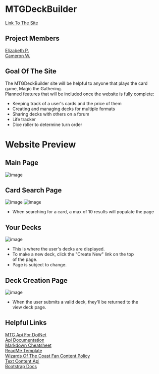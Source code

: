# MTGDeckBuilder
[Link To The Site](https://mtgdeckbuilder.superdark.dev/)
## Project Members
[Elizabeth P.](https://github.com/ElizabethK9)   
[Cameron W.](https://github.com/cameronwhite4121)
## Goal Of The Site
The MTGDeckBuilder site will be helpful to anyone that plays the card game, Magic the Gathering.   
Planned features that will be included once the website is fully complete:
- Keeping track of a user's cards and the price of them
- Creating and managing decks for multiple formats
- Sharing decks with others on a forum
- Life tracker
- Dice roller to determine turn order
# Website Preview
## Main Page
![image](https://github.com/user-attachments/assets/d177d5cb-2128-45f3-898f-83620489c2d3)
## Card Search Page
![image](https://github.com/user-attachments/assets/5f8c54e4-4442-4b05-bcd3-a882bbdc7a55)
![image](https://github.com/user-attachments/assets/3c0b1b5c-9d7d-4e96-a645-e0dc390a50b1)
- When searching for a card, a max of 10 results will populate the page
## Your Decks
![image](https://github.com/user-attachments/assets/39379238-420e-41a3-acd7-b41fd5dece33)
- This is where the user's decks are displayed.
- To make a new deck, click the "Create New" link on the top   
  of the page.
- Page is subject to change.
## Deck Creation Page
![image](https://github.com/user-attachments/assets/53f08852-3069-4e06-b0ca-c477e823bb64)
- When the user submits a valid deck, they'll be returned to the   
  view deck page. 
## Helpful Links
[MTG Api For DotNet](https://github.com/MagicTheGathering/mtg-sdk-dotnet)   
[Api Documentation](https://docs.magicthegathering.io/)   
[Markdown Cheatsheet](https://github.com/adam-p/markdown-here/wiki/markdown-cheatsheet)   
[ReadMe Template](https://github.com/othneildrew/Best-README-Template)     
[Wizards Of The Coast Fan Content Policy](https://company.wizards.com/en/legal/fancontentpolicy)   
[Text Content Api](https://learn.microsoft.com/en-us/azure/ai-services/content-safety/quickstart-text?tabs=visual-studio%2Cwindows&pivots=programming-language-csharp)   
[Bootstrap Docs](https://getbootstrap.com/docs/5.3/getting-started/introduction/)
